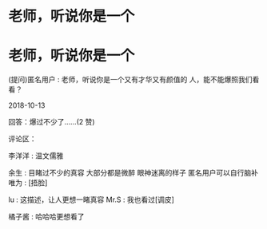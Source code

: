 # 老师，听说你是一个

# 老师，听说你是一个

(提问)匿名用户 : 老师，听说你是一个又有才华又有颜值的 人，能不能爆照我们看看？

2018-10-13

回答：爆过不少了……(2 赞)

评论区：

李洋洋 : 温文儒雅

余生 : 目睹过不少的真容 大部分都是微醉 眼神迷离的样子 匿名用户可以自行脑补 唯为 : [捂脸]

lu : 这描述，让人更想一睹真容 Mr.S : 我也看过[调皮]

橘子酱 : 哈哈哈更想看了